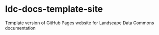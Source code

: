 # ldc-docs-template-site
Template version of GitHub Pages website for Landscape Data Commons documentation
